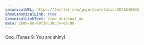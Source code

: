 ```yaml
---
canonicalURL: https://twitter.com/jmjordan/status/3871046035
ShowCanonicalLink: true
CanonicalLinkText: View original on
date: 2009-09-09T20:38:54+00:00
---
```

Ooo, iTunes 9. You are shiny!
